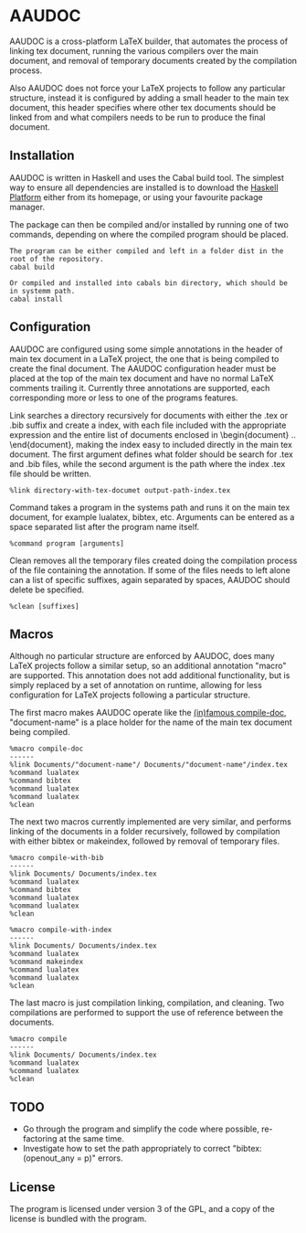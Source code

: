 AAUDOC
======
AAUDOC is a cross-platform LaTeX builder, that automates the process of linking tex document, running the various compilers over the main document, and removal of temporary documents created by the compilation process.

Also AAUDOC does not force your LaTeX projects to follow any particular structure, instead it is configured by adding a small header to the main tex document, this header specifies where other tex documents should be linked from and what compilers needs to be run to produce the final document.

Installation
------------
AAUDOC is written in Haskell and uses the Cabal build tool. The simplest way to ensure all dependencies are installed is to download the [Haskell Platform](http://www.haskell.org/platform/) either from its homepage, or using your favourite package manager.

The package can then be compiled and/or installed by running one of two commands, depending on where the compiled program should be placed.
```
The program can be either compiled and left in a folder dist in the root of the repository.
cabal build

Or compiled and installed into cabals bin directory, which should be in systemm path.
cabal install
```

Configuration
-------------
AAUDOC are configured using some simple annotations in the header of main tex document in a LaTeX project, the one that is being compiled to create the final document. The AAUDOC configuration header must be placed at the top of the main tex document and have no normal LaTeX comments trailing it. Currently three annotations are supported, each corresponding more or less to one of the programs features.

Link searches a directory recursively for documents with either the .tex or .bib suffix and create a index, with each file included with the appropriate expression and the entire list of documents enclosed in \begin{document} .. \end{document}, making the index easy to included directly in the main tex document. The first argument defines what folder should be search for .tex and .bib files, while the second argument is the path where the index .tex file should be written.
```
%link directory-with-tex-documet output-path-index.tex
```

Command takes a program in the systems path and runs it on the main tex document, for example lualatex, bibtex, etc. Arguments can be entered as a space separated list after the program name itself.  
```
%command program [arguments]
```

Clean removes all the temporary files created doing the compilation process of the file containing the annotation. If some of the files needs to left alone can a list of specific suffixes, again separated by spaces, AAUDOC should delete be specified.
```
%clean [suffixes]
```

Macros
------
Although no particular structure are enforced by AAUDOC, does many LaTeX projects follow a similar setup, so an additional annotation "macro" are supported. This annotation does not add additional functionality, but is simply replaced by a set of annotation on runtime, allowing for less configuration for LaTeX projects following a particular structure.

The first macro makes AAUDOC operate like the [(in)famous compile-doc](https://github.com/dhil/compile-doc), "document-name" is a place holder for the name of the main tex document being compiled.
```
%macro compile-doc
------
%link Documents/"document-name"/ Documents/"document-name"/index.tex
%command lualatex
%command bibtex
%command lualatex
%command lualatex
%clean
```

The next two macros currently implemented are very similar, and performs linking of the documents in a folder recursively, followed by compilation with either bibtex or makeindex, followed by removal of temporary files.
```
%macro compile-with-bib
------
%link Documents/ Documents/index.tex
%command lualatex
%command bibtex
%command lualatex
%command lualatex
%clean
```
```
%macro compile-with-index
------
%link Documents/ Documents/index.tex
%command lualatex
%command makeindex
%command lualatex
%command lualatex
%clean
```

The last macro is just compilation linking, compilation, and cleaning. Two compilations are performed to support the use of reference between the documents.
```
%macro compile
------
%link Documents/ Documents/index.tex
%command lualatex
%command lualatex
%clean
```

TODO
----
* Go through the program and simplify the code where possible, re-factoring at the same time.
* Investigate how to set the path appropriately to correct "bibtex: (openout_any = p)" errors.
 
License
-------
The program is licensed under version 3 of the GPL, and a copy of the license is bundled with the program.

